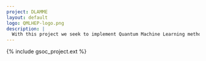 ```yaml
---
project: DLAMME
layout: default
logo: QMLHEP-logo.png
description: |
  With this project we seek to implement Quantum Machine Learning methods for LHC High Energy Physics analysis based on Google OpenFermion framework. 
---
```


{% include gsoc_project.ext %}
